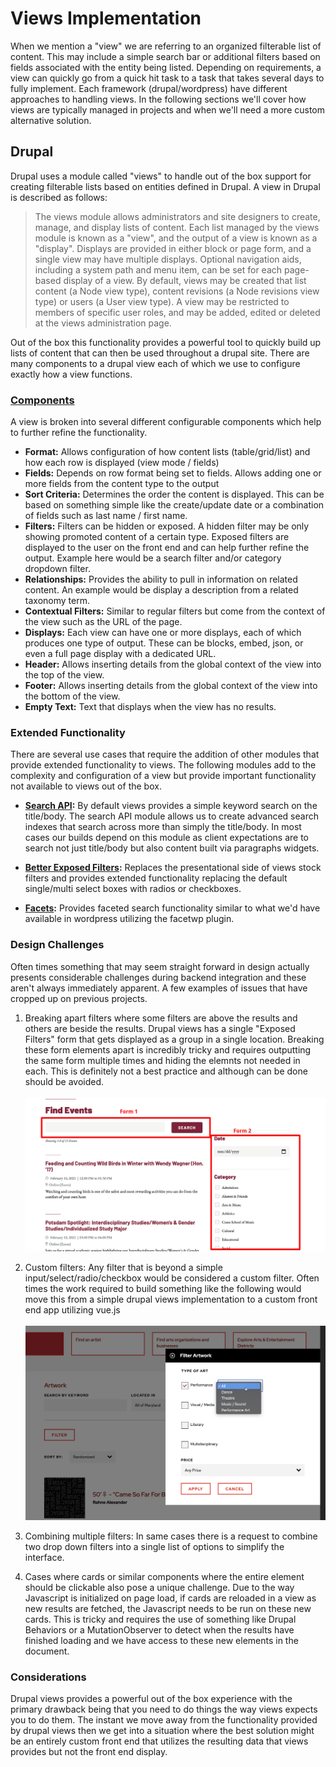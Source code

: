 # Views Implementation

When we mention a "view" we are referring to an organized filterable list of content. This may include a simple search bar or additional filters based on fields associated with the entity being listed. Depending on requirements, a view can quickly go from a quick hit task to a task that takes several days to fully implement. Each framework (drupal/wordpress) have different approaches to handling views. In the following sections we'll cover how views are typically managed in projects and when we'll need a more custom alternative solution.


## Drupal

Drupal uses a module called "views" to handle out of the box support for creating filterable lists based on entities defined in Drupal. A view in Drupal is described as follows:

> The views module allows administrators and site designers to create, manage, and display lists of content. Each list managed by the views module is known as a "view", and the output of a view is known as a "display". Displays are provided in either block or page form, and a single view may have multiple displays. Optional navigation aids, including a system path and menu item, can be set for each page-based display of a view. By default, views may be created that list content (a Node view type), content revisions (a Node revisions view type) or users (a User view type). A view may be restricted to members of specific user roles, and may be added, edited or deleted at the views administration page.

Out of the box this functionality provides a powerful tool to quickly build up lists of content that can then be used throughout a drupal site. There are many components to a drupal view each of which we use to configure exactly how a view functions.

### [Components](https://www.drupal.org/docs/user_guide/en/views-parts.html)
A view is broken into several different configurable components which help to further refine the functionality.
* **Format:** Allows configuration of how content lists (table/grid/list) and how each row is displayed (view mode / fields)
* **Fields:** Depends on row format being set to fields. Allows adding one or more fields from the content type to the output
* **Sort Criteria:** Determines the order the content is displayed. This can be based on something simple like the create/update date or a combination of fields such as last name / first name.
* **Filters:** Filters can be hidden or exposed. A hidden filter may be only showing promoted content of a certain type. Exposed filters are displayed to the user on the front end and can help further refine the output. Example here would be a search filter and/or category dropdown filter.
* **Relationships:** Provides the ability to pull in information on related content. An example would be display a description from a related taxonomy term.
* **Contextual Filters:** Similar to regular filters but come from the context of the view such as the URL of the page.
* **Displays:** Each view can have one or more displays, each of which produces one type of output. These can be blocks, embed, json, or even a full page display with a dedicated URL.
* **Header:** Allows inserting details from the global context of the view into the top of the view.
* **Footer:** Allows inserting details from the global context of the view into the bottom of the view.
* **Empty Text:** Text that displays when the view has no results.

### Extended Functionality

There are several use cases that require the addition of other modules that provide extended functionality to views. The following modules add to the complexity and configuration of a view but provide important functionality not available to views out of the box.

* **[Search API](https://www.drupal.org/project/search_api):** By default views provides a simple keyword search on the title/body.  The search API module allows us to create advanced search indexes that search across more than simply the title/body. In most cases our builds depend on this module as client expectations are to search not just title/body but also content built via paragraphs widgets.

* **[Better Exposed Filters](https://www.drupal.org/project/better_exposed_filters):** Replaces the presentational side of views stock filters and provides extended functionality replacing the default single/multi select boxes with radios or checkboxes.

* **[Facets](https://www.drupal.org/project/facets):** Provides faceted search functionality similar to what we'd have available in wordpress utilizing the facetwp plugin.

### Design Challenges

Often times something that may seem straight forward in design actually presents considerable challenges during backend integration and these aren't always immediately apparent. A few examples of issues that have cropped up on previous projects.

1. Breaking apart filters where some filters are above the results and others are beside the results. Drupal views has a single "Exposed Filters" form that gets displayed as a group in a single location. Breaking these form elements apart is incredibly tricky and requires outputting the same form multiple times and hiding the elemnts not needed in each. This is definitely not a best practice and although can be done should be avoided.<br /><br />![alt_text](images/views-filter-example.png "Views filter examples")


2. Custom filters: Any filter that is beyond a simple input/select/radio/checkbox would be considered a custom filter. Often times the work required to build something like the following would move this from a simple drupal views implementation to a custom front end app utilizing vue.js
<br /><br />![alt_text](images/custom-filter-example.png "Custom filter examples")

3. Combining multiple filters: In same cases there is a request to combine two drop down filters into a single list of options to simplify the interface.

4. Cases where cards or similar components where the entire element should be clickable also pose a unique challenge. Due to the way Javascript is initialized on page load, if cards are reloaded in a view as new results are fetched, the Javascript needs to be run on these new cards. This is tricky and requires the use of something like Drupal Behaviors or a MutationObserver to detect when the results have finished loading and we have access to these new elements in the document.


### Considerations

Drupal views provides a powerful out of the box experience with the primary drawback being that you need to do things the way views expects you to do them. The instant we move away from the functionality provided by drupal views then we get into a situation where the best solution might be an entirely custom front end that utilizes the resulting data that views provides but not the front end display.
